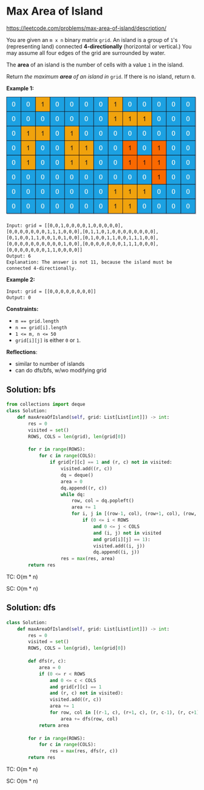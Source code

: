 # Max Area of Island

https://leetcode.com/problems/max-area-of-island/description/

You are given an `m x n` binary matrix `grid`. An island is a group of `1`'s (representing land) connected **4-directionally** (horizontal or vertical.) You may assume all four edges of the grid are surrounded by water.

The **area** of an island is the number of cells with a value `1` in the island.

Return *the maximum **area** of an island in* `grid`. If there is no island, return `0`.

 

**Example 1:**

![img](./assets/maxarea1-grid.jpg)

```
Input: grid = [[0,0,1,0,0,0,0,1,0,0,0,0,0],[0,0,0,0,0,0,0,1,1,1,0,0,0],[0,1,1,0,1,0,0,0,0,0,0,0,0],[0,1,0,0,1,1,0,0,1,0,1,0,0],[0,1,0,0,1,1,0,0,1,1,1,0,0],[0,0,0,0,0,0,0,0,0,0,1,0,0],[0,0,0,0,0,0,0,1,1,1,0,0,0],[0,0,0,0,0,0,0,1,1,0,0,0,0]]
Output: 6
Explanation: The answer is not 11, because the island must be connected 4-directionally.
```

**Example 2:**

```
Input: grid = [[0,0,0,0,0,0,0,0]]
Output: 0
```

 

**Constraints:**

- `m == grid.length`
- `n == grid[i].length`
- `1 <= m, n <= 50`
- `grid[i][j]` is either `0` or `1`.

**Reflections**:

- similar to number of islands
- can do dfs/bfs, w/wo modifying grid



## Solution: bfs

```python
from collections import deque
class Solution:
    def maxAreaOfIsland(self, grid: List[List[int]]) -> int:
        res = 0
        visited = set()
        ROWS, COLS = len(grid), len(grid[0])

        for r in range(ROWS):
            for c in range(COLS):
                if grid[r][c] == 1 and (r, c) not in visited:
                    visited.add((r, c))
                    dq = deque()
                    area = 0
                    dq.append((r, c))
                    while dq:
                        row, col = dq.popleft()
                        area += 1
                        for i, j in [(row-1, col), (row+1, col), (row, col-1), (row, col+1)]:
                            if (0 <= i < ROWS
                                and 0 <= j < COLS
                                and (i, j) not in visited
                                and grid[i][j] == 1):
                                visited.add((i, j))
                                dq.append((i, j))
                    res = max(res, area)
        return res
```

TC: O(m * n)

SC: O(m * n)



## Solution: dfs

```python
class Solution:
    def maxAreaOfIsland(self, grid: List[List[int]]) -> int:
        res = 0
        visited = set()
        ROWS, COLS = len(grid), len(grid[0])

        def dfs(r, c):
            area = 0
            if (0 <= r < ROWS
                and 0 <= c < COLS
                and grid[r][c] == 1 
                and (r, c) not in visited):
                visited.add((r, c))
                area += 1
                for row, col in [(r-1, c), (r+1, c), (r, c-1), (r, c+1)]:
                    area += dfs(row, col)
            return area
        
        for r in range(ROWS):
            for c in range(COLS):
                res = max(res, dfs(r, c))
        return res
```

TC: O(m * n)

SC: O(m * n)